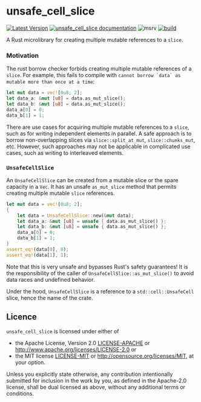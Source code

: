 # unsafe_cell_slice

[![Latest Version](https://img.shields.io/crates/v/unsafe_cell_slice.svg)](https://crates.io/crates/unsafe_cell_slice)
[![unsafe_cell_slice documentation](https://docs.rs/unsafe_cell_slice/badge.svg)](https://docs.rs/unsafe_cell_slice)
![msrv](https://img.shields.io/crates/msrv/unsafe_cell_slice)
[![build](https://github.com/LDeakin/unsafe_cell_slice/actions/workflows/ci.yml/badge.svg)](https://github.com/LDeakin/unsafe_cell_slice/actions/workflows/ci.yml)

A Rust microlibrary for creating multiple mutable references to a `slice`.

### Motivation
The rust borrow checker forbids creating multiple mutable references of a `slice`.
For example, this fails to compile with ```cannot borrow `data` as mutable more than once at a time```:
```rust
let mut data = vec![0u8; 2];
let data_a: &mut [u8] = data.as_mut_slice();
let data_b: &mut [u8] = data.as_mut_slice();
data_a[0] = 0;
data_b[1] = 1;
```

There are use cases for acquiring multiple mutable references to a `slice`, such as for writing independent elements in parallel.
A safe approach is to borrow non-overlapping slices via `slice::split_at_mut`, `slice::chunks_mut`, etc.
However, such approaches may not be applicable in complicated use cases, such as writing to interleaved elements.

### `UnsafeCellSlice`
An `UnsafeCellSlice` can be created from a mutable slice or the spare capacity in a `Vec`.
It has an unsafe `as_mut_slice` method that permits creating multiple mutable `slice` references.

```rust
let mut data = vec![0u8; 2];
{
    let data = UnsafeCellSlice::new(&mut data);
    let data_a: &mut [u8] = unsafe { data.as_mut_slice() };
    let data_b: &mut [u8] = unsafe { data.as_mut_slice() };
    data_a[0] = 0;
    data_b[1] = 1;
}
assert_eq!(data[0], 0);
assert_eq!(data[1], 1);
```

Note that this is very unsafe and bypasses Rust's safety guarantees!
It is the responsibility of the caller of `UnsafeCellSlice::as_mut_slice()` to avoid data races and undefined behavior.

Under the hood, `UnsafeCellSlice` is a reference to a `std::cell::UnsafeCell` slice, hence the name of the crate.

## Licence
`unsafe_cell_slice` is licensed under either of
 - the Apache License, Version 2.0 [LICENSE-APACHE](./LICENCE-APACHE) or <http://www.apache.org/licenses/LICENSE-2.0> or
 - the MIT license [LICENSE-MIT](./LICENCE-MIT) or <http://opensource.org/licenses/MIT>, at your option.

Unless you explicitly state otherwise, any contribution intentionally submitted for inclusion in the work by you, as defined in the Apache-2.0 license, shall be dual licensed as above, without any additional terms or conditions.
